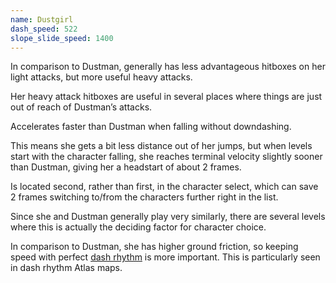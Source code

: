 ```yaml
---
name: Dustgirl
dash_speed: 522
slope_slide_speed: 1400
---
```


In comparison to Dustman, generally has less advantageous hitboxes on her light attacks, but more useful heavy attacks.

Her heavy attack hitboxes are useful in several places where things are just out of reach of Dustman’s attacks.

Accelerates faster than Dustman when falling without downdashing.

This means she gets a bit less distance out of her jumps, but when levels start with the character falling, she reaches terminal velocity slightly sooner than Dustman, giving her a headstart of about 2 frames.

Is located second, rather than first, in the character select, which can save 2 frames switching to/from the characters further right in the list.

Since she and Dustman generally play very similarly, there are several levels where this is actually the deciding factor for character choice.

In comparison to Dustman, she has higher ground friction, so keeping speed with perfect [dash rhythm](#dash-rhythm) is more important. This is particularly seen in dash rhythm Atlas maps.
